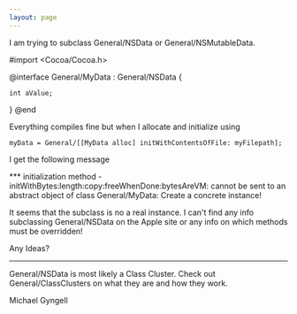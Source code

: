 ```yaml
---
layout: page
---
```


I am trying to subclass General/NSData or General/NSMutableData.

#import <Cocoa/Cocoa.h>

@interface General/MyData : General/NSData {

	int aValue;
}
@end

Everything compiles fine but when I allocate and initialize using

	myData = General/[[MyData alloc] initWithContentsOfFile: myFilepath];

I get the following message

*** initialization method -initWithBytes:length:copy:freeWhenDone:bytesAreVM: cannot be sent to an abstract object of class General/MyData: Create a concrete instance!
 
It seems that the subclass is no a real instance. I can't find any info subclassing General/NSData on the Apple site or any info on which methods must be overridden!

Any Ideas? 

---- 

General/NSData is most likely a Class Cluster.  Check out General/ClassClusters on what they are and how they work.


Michael Gyngell
